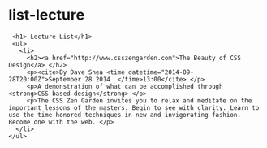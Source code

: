 list-lecture
============

<!DOCTYPE HTML>
<html lang="en">
  <head>
    <title> List of Lectures| Design</title>
    <meta charset="UTF-8">
  </head>
  <body>
     
     <h1> Lecture List</h1>
     <ul> 
       <li>
         <h2><a href="http://www.csszengarden.com">The Beauty of CSS Design</a> </h2>
         <p><cite>By Dave Shea <time datetime="2014-09-28T20:00Z">September 28 2014  </time>13:00</cite> </p>
         <p>A demonstration of what can be accomplished through <strong>CSS-based design</strong> </p>
         <p>The CSS Zen Garden invites you to relax and meditate on the important lessons of the masters. Begin to see with clarity. Learn to use the time-honored techniques in new and invigorating fashion. Become one with the web. </p>
      </li>
    </ul>



  </body>
</html>
